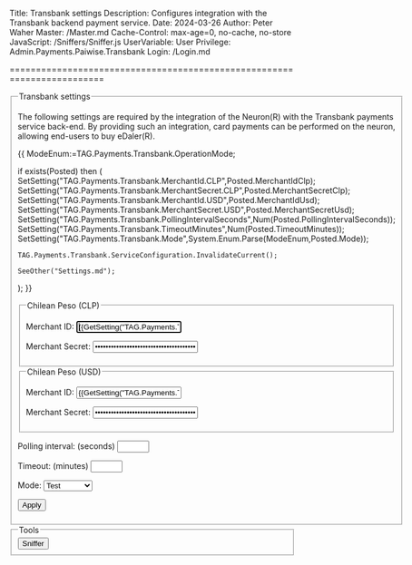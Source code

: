 Title: Transbank settings
Description: Configures integration with the Transbank backend payment service.
Date: 2024-03-26
Author: Peter Waher
Master: /Master.md
Cache-Control: max-age=0, no-cache, no-store
JavaScript: /Sniffers/Sniffer.js
UserVariable: User
Privilege: Admin.Payments.Paiwise.Transbank
Login: /Login.md

========================================================================

<form action="Settings.md" method="post">
<fieldset>
<legend>Transbank settings</legend>

The following settings are required by the integration of the Neuron(R) with the Transbank payments service back-end. 
By providing such an integration, card payments can be performed on the neuron, allowing end-users to buy eDaler(R).

{{
ModeEnum:=TAG.Payments.Transbank.OperationMode;

if exists(Posted) then
(
	SetSetting("TAG.Payments.Transbank.MerchantId.CLP",Posted.MerchantIdClp);
	SetSetting("TAG.Payments.Transbank.MerchantSecret.CLP",Posted.MerchantSecretClp);
	SetSetting("TAG.Payments.Transbank.MerchantId.USD",Posted.MerchantIdUsd);
	SetSetting("TAG.Payments.Transbank.MerchantSecret.USD",Posted.MerchantSecretUsd);
	SetSetting("TAG.Payments.Transbank.PollingIntervalSeconds",Num(Posted.PollingIntervalSeconds));
	SetSetting("TAG.Payments.Transbank.TimeoutMinutes",Num(Posted.TimeoutMinutes));
	SetSetting("TAG.Payments.Transbank.Mode",System.Enum.Parse(ModeEnum,Posted.Mode));

	TAG.Payments.Transbank.ServiceConfiguration.InvalidateCurrent();

	SeeOther("Settings.md");
);
}}

<fieldset>
<legend>Chilean Peso (CLP)</legend>
<p>
<label for="MerchantIdClp">Merchant ID:</label>  
<input type="text" id="MerchantIdClp" name="MerchantIdClp" value='{{GetSetting("TAG.Payments.Transbank.MerchantId.CLP","")}}' autofocus required title="Merchant ID identifying the Trust Provider in the Transbank backend for CLP transactions."/>
</p>

<p>
<label for="MerchantSecretClp">Merchant Secret:</label>  
<input type="password" id="MerchantSecretClp" name="MerchantSecretClp" value='{{GetSetting("TAG.Payments.Transbank.MerchantSecret.CLP","")}}' title="Merchant Secret for CLP transactions."/>
</p>
</fieldset>

<fieldset>
<legend>Chilean Peso (USD)</legend>
<p>
<label for="MerchantIdUsd">Merchant ID:</label>  
<input type="text" id="MerchantIdUsd" name="MerchantIdUsd" value='{{GetSetting("TAG.Payments.Transbank.MerchantId.USD","")}}' autofocus required title="Merchant ID identifying the Trust Provider in the Transbank backend for USD transactions."/>
</p>

<p>
<label for="MerchantSecretUsd">Merchant Secret:</label>  
<input type="password" id="MerchantSecretUsd" name="MerchantSecretUsd" value='{{GetSetting("TAG.Payments.Transbank.MerchantSecret.USD","")}}' title="Merchant Secret for USD transactions."/>
</p>
</fieldset>

<p>
<label for="PollingIntervalSeconds">Polling interval: (seconds)</label>  
<input type="number" id="PollingIntervalSeconds" name="PollingIntervalSeconds" min="1" max="60" step="1" value='{{GetSetting("TAG.Payments.Transbank.PollingIntervalSeconds",2)}}' required title="Interval (in seconds) with which to check the status of an ongoing request."/>
</p>

<p>
<label for="TimeoutMinutes">Timeout: (minutes)</label>  
<input type="number" id="TimeoutMinutes" name="TimeoutMinutes" min="5" max="60" value='{{GetSetting("TAG.Payments.Transbank.TimeoutMinutes",5)}}' required title="Maximum amount of time to wait (in minutes) before cancelling an open banking request."/>
</p>

<p>
<label for="Mode">Mode:</label>  
<select name="Mode" id="Mode" required>
<option value="Test"{{Mode:=GetSetting("TAG.Payments.Transbank.Mode",ModeEnum.Test); Mode=ModeEnum.Test?" selected" : ""}}>Test</option>
<option value="Production"{{Mode=ModeEnum.Production?" selected" : ""}}>Production</option>
</select>
</p>

<button type="submit" class="posButton">Apply</button>
</fieldset>

<fieldset>
<legend>Tools</legend>
<button type="button" class="posButton"{{
if User.HasPrivilege("Admin.Communication.Transbank") and User.HasPrivilege("Admin.Communication.Sniffer") then
	" onclick=\"OpenSniffer('Sniffer.md')\""
else
	" disabled"
}}>Sniffer</button>
</fieldset>
</form>